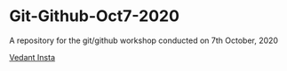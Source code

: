 # Git-Github-Oct7-2020
A repository for the git/github workshop conducted on 7th October, 2020 

 [Vedant Insta](www.instagram.com/vedant_1707)
